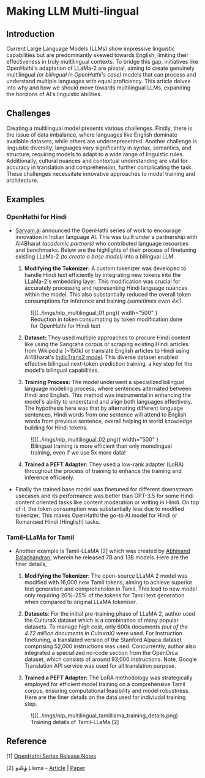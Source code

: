 # Making LLM Multi-lingual

## Introduction

Current Large Language Models (LLMs) show impressive linguistic capabilities but are predominantly skewed towards English, limiting their effectiveness in truly multilingual contexts. To bridge this gap, initiatives like OpenHathi's adaptation of LLaMa-2 are pivotal, aiming to create genuinely multilingual *(or bilingual in OpenHathi's case)* models that can process and understand multiple languages with equal proficiency. This article delves into why and how we should move towards multilingual LLMs, expanding the horizons of AI's linguistic abilities.

## Challenges

Creating a multilingual model presents various challenges. Firstly, there is the issue of data imbalance, where languages like English dominate available datasets, while others are underrepresented. Another challenge is linguistic diversity; languages vary significantly in syntax, semantics, and structure, requiring models to adapt to a wide range of linguistic rules. Additionally, cultural nuances and contextual understanding are vital for accuracy in translation and comprehension, further complicating the task. These challenges necessitate innovative approaches to model training and architecture.

## Examples

### OpenHathi for Hindi

- [Sarvam.ai](www.sarvam.ai) announced the OpenHathi series of work to encourage innovation in Indian language AI. This was built under a partnership with AI4Bharat *(academic partners)* who contributed language resources and benchmarks. Below are the highlights of their process of finetuning existing LLaMa-2 *(to create a base model)* into a bilingual LLM:

  1. **Modifying the Tokenizer:** A custom tokenizer was developed to handle Hindi text efficiently by integrating new tokens into the LLaMa-2's embedding layer. This modification was crucial for accurately processing and representing Hindi language nuances within the model. This also substantially reduced the overall token consumptions for inference and training *(sometimes even 4x!)*.

    <figure markdown> 
        ![](../imgs/nlp_multilingual_01.png){ width="500" }
        <figcaption>Reduction in token consumpting by token modification done for OpenHathi for Hindi text</figcaption>
    </figure>

  2. **Dataset:** They used multiple approaches to procure Hindi content like using the Sangraha corpus or scraping existing Hindi articles from Wikipedia (~150k) or translate English articles to Hindi using AI4Bharat's [IndicTrans2 model](https://ai4bharat.iitm.ac.in/indic-trans2/). This diverse dataset enabled effective bilingual next-token prediction training, a key step for the model's bilingual capabilities.

  3. **Training Process:** The model underwent a specialized bilingual language modeling process, where sentences alternated between Hindi and English. This method was instrumental in enhancing the model's ability to understand and align both languages effectively. The hypothesis here was that by alternating different language sentences, Hindi words from one sentence will attend to English words from previous sentence, overall helping in world knowledge building for Hindi tokens.

    <figure markdown> 
            ![](../imgs/nlp_multilingual_02.png){ width="500" }
            <figcaption>Bilingual training is more efficient than only monolingual training, even if we use 5x more data!</figcaption>
    </figure>

  4. **Trained a PEFT Adapter:** They used a low-rank adapter (LoRA) throughout the process of training to enhance the training and inference efficienly. 

- Finally the trained base model was finetuned for different downstream usecases and its performance was better than GPT-3.5 for some Hindi content oriented tasks like content moderation or writing in Hindi. On top of it, the token consumption was substantially less due to modified tokenizer. This makes OpenHathi the go-to AI model for Hindi or Romanised Hindi (Hinglish) tasks.

### Tamil-LLaMa for Tamil

- Another example is Tamil-LLaMA [2] which was created by [Abhinand Balachandran](https://www.linkedin.com/in/abhinand-05/), wherein he released 7B and 13B models. Here are the finer details, 
  1. **Modifying the Tokenizer**: The open-source LLaMA 2 model was modified with 16,000 new Tamil tokens, aiming to achieve superior text generation and comprehension in Tamil. This lead to new model only requiring 20%-25% of the tokens for Tamil text generation when compared to original LLaMA tokeniser.

  2. **Datasets**: For the initial pre-training phase of LLaMA 2, author used the CulturaX dataset which is a combination of many popular datasets. To manage high cost, only 600k documents *(out of the 4.72 million documents in CulturaX)* were used. For Instruction finetuning, a translated version of the Stanford Alpaca dataset comprising 52,000 instructions was used. Concurrently, author also integrated a specialized no-code section from the OpenOrca dataset, which consists of around 93,000 instructions. Note, Google Translation API service was used for all translation purpose.

  3. **Trained a PEFT Adapter:** The LoRA methodology was strategically employed for efficient model training on a comprehensive Tamil corpus, ensuring computational feasibility and model robustness. Here are the finer details on the data used for indiviudal training step.

  <figure markdown> 
        ![](../imgs/nlp_multilingual_tamilllama_training_details.png)
        <figcaption>Training details of Tamil-LLaMa [2]</figcaption>
  </figure>

## Reference

[1] [OpenHathi Series Release Notes](https://www.sarvam.ai/blog/announcing-openhathi-series)

[2] தமிழ் Llama - [Article](https://analyticsindiamag.com/meet-the-creator-of-tamil-llama/) | [Paper](https://www.sankshep.co.in/PDFViewer/https%3A%2F%2Farxiv.org%2Fpdf%2F2311.05845.pdf)